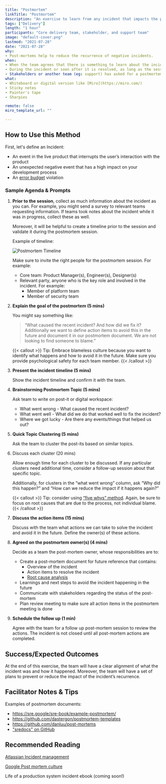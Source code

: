 ```yaml
---
title: "Postmortem"
linkTitle: "Postmortem"
description: "An exercise to learn from any incident that impacts the product or users. In the SRE community, this exercise is called an incident retrospective."
tags: ["Delivery"]
length: "1 hour"
participants: "Core delivery team, stakeholder, and support team"
image: "default-cover.png" 
lastmod: "2021-07-28"
date: "2021-07-28"
why: 
- Post-mortems help to reduce the recurrence of negative incidents.
when:
- When the team agrees that there is something to learn about the incident or near miss.
- During the incident or soon after it is resolved, as long as the session would not interfere with resolving the incident
- Stakeholders or another team (eg: support) has asked for a postmortem session.
what:
- Whiteboard or digital version like [Miro](https://miro.com/)
- Sticky notes
- Painter's tape
- Sharpies

remote: false
miro_template_url: "" 

---
```

## How to Use this Method
First, let's define an Incident:
- An event in the live product that interrupts the user’s interaction with the product
- An unexpected negative event that has a high impact on your development process
- An [error budget](https://cloud.google.com/blog/products/management-tools/sre-error-budgets-and-maintenance-windows) violation

### Sample Agenda & Prompts
1. **Prior to the session**, collect as much information about the incident as you can. For example, you might send a survey to relevant teams requesting information. If teams took notes about the incident while it was in progress, collect these as well.
   
   Moreover, it will be helpful to create a timeline prior to the session and validate it during the postmortem session.
   
   Example of timeline:
   
   ![Postmortem Timeline](/images/practices/post-mortem/timeline.jpg)
   
   Make sure to invite the right people for the postmortem session. For example:
   
   - Core team: Product Manager(s), Engineer(s), Designer(s)
   - Relevant party, anyone who is the key role and involved in the incident. For example:
      - Member of platform team
      - Member of security team

1. **Explain the goal of the postmortem (5 mins)**

   You might say something like: 
   
   > “What caused the recent incident? And how did we fix it? Additionally we want to define action items to avoid this in the future and document it in our postmortem document.  We are not looking to find someone to blame.” 
   
   {{< callout >}}
   Tip: Embrace blameless culture because you want to identify what happens and how to avoid it in the future. Make sure you provide psychological safety for each team member.
   {{< /callout >}}

1. **Present the incident timeline (5 mins)**

   Show the incident timeline and confirm it with the team.

1. **Brainstorming Postmortem Topic (5 mins)**

   Ask team to write on post-it or digital workspace:
   
   - What went wrong - What caused the recent incident?
   - What went well - What did we do that worked well to fix the incident?
   - Where we got lucky - Are there any events/things that helped us out?

1. **Quick Topic Clustering (5 mins)**
   
   Ask the team to cluster the post-its based on similar topics.

1. Discuss each cluster (20 mins)
   
   Allow enough time for each cluster to be discussed. If any particular clusters need additional time, consider a follow-up session about that specific topic.
   
   Additionally, for clusters in the “what went wrong” column, ask “Why did this happen?” and “How can we reduce the impact if it happens again?” 
   
   {{< callout >}}
   Tip: consider using [“five whys” method](https://en.wikipedia.org/wiki/Five_whys). Again, be sure to focus on root causes that are due to the process, not individual blame.  
   {{< /callout >}}

1. **Discuss the action items (15 mins)**

   Discuss with the team what actions we can take to solve the incident and avoid it in the future. Define the owner(s) of these actions.

1. **Agreed on the postmortem owner(s) (4 mins)**

   Decide as a team the post-mortem owner, whose responsibilities are to:
   
   - Create a post-mortem document for future reference that contains:
      - Overview of the incident
      - Action items to resolve the incident
      - [Root cause analysis](https://asq.org/quality-resources/root-cause-analysis)
   - Learnings and next steps to avoid the incident happening in the future
   - Communicate with stakeholders regarding the status of the post-mortem
   - Plan review meeting to make sure all action items in the postmortem meeting is done

1. **Schedule the follow up (1 min)**

   Agree with the team for a follow up post-mortem session to review the actions. The incident is not closed until all post-mortem actions are completed. 

## Success/Expected Outcomes
At the end of this exercise, the team will have a clear alignment of what the incident was and how it happened. Moreover, the team will have a set of plans to prevent or reduce the impact of the incident’s recurrence. 

## Facilitator Notes & Tips
Examples of postmortem documents: 

- https://sre.google/sre-book/example-postmortem/
- https://github.com/dastergon/postmortem-templates
- https://github.com/danluu/post-mortems
- ["sredocs" on GitHub](https://github.com/google/sredocs)

## Recommended Reading
[Atlassian Incident management](https://www.atlassian.com/incident-management)

[Google Post mortem culture](https://sre.google/sre-book/postmortem-culture/)

Life of a production system incident ebook (coming soon!)
